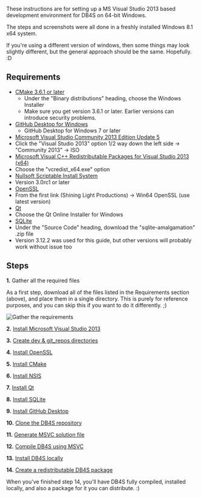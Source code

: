 These instructions are for setting up a MS Visual Studio 2013 based development environment for DB4S on 64-bit Windows.

The steps and screenshots were all done in a freshly installed Windows 8.1 x64 system.

If you're using a different version of windows, then some things may look slightly different, but the general approach should be the same.  Hopefully. :D

## Requirements

* [CMake 3.6.1 or later](https://cmake.org/download)
  * Under the "Binary distributions" heading, choose the Windows Installer
  * Make sure you get version 3.6.1 or later.  Earlier versions can introduce security problems.
* [GitHub Desktop for Windows](https://desktop.github.com)
  * GitHub Desktop for Windows 7 or later
* [Microsoft Visual Studio Community 2013 Edition Update 5](https://www.visualstudio.com/downloads/download-visual-studio-vs)
 * Click the "Visual Studio 2013" option 1/2 way down the left side → "Community 2013" → ISO
* [Microsoft Visual C++ Redistributable Packages for Visual Studio 2013 (x64)](https://www.microsoft.com/en-us/download/details.aspx?id=40784)
 * Choose the "vcredist_x64.exe" option
* [Nullsoft Scriptable Install System](http://nsis.sourceforge.net/Download)
 * Version 3.0rc1 or later
* [OpenSSL](https://wiki.openssl.org/index.php/Binaries)
 * From the first link (Shining Light Productions) → Win64 OpenSSL (use latest version)
* [Qt](https://www.qt.io/download-open-source)
 * Choose the Qt Online Installer for Windows
* [SQLite](https://www.sqlite.org/download.html)
 * Under the "Source Code" heading, download the "sqlite-amalgamation" .zip file
 * Version 3.12.2 was used for this guide, but other versions will probably work without issue too

## Steps

**1.** Gather all the required files

As a first step, download all of the files listed in the Requirements section (above), and place them in a single directory.  This is purely for reference purposes, and you can skip this if you want to do it differently. ;)

![Gather the requirements](https://github.com/sqlitebrowser/db4s-screenshots/raw/master/wiki/win64_install/01-install_requirements/000-installation_requirements.png)

**2.** [Install Microsoft Visual Studio 2013](https://github.com/sqlitebrowser/sqlitebrowser/wiki/Win64-setup-—-Step-2-—-Install-MSVC2013)

**3.** [Create dev & git_repos directories](https://github.com/sqlitebrowser/sqlitebrowser/wiki/Win64-setup-—-Step-3-—-Create-dev-&-git_repos-directories)

**4.** [Install OpenSSL](https://github.com/sqlitebrowser/sqlitebrowser/wiki/Win64-setup-—-Step-4-—-Install-OpenSSL)

**5.** [Install CMake](https://github.com/sqlitebrowser/sqlitebrowser/wiki/Win64-setup-—-Step-5-—-Install-CMake)

**6.** [Install NSIS](https://github.com/sqlitebrowser/sqlitebrowser/wiki/Win64-setup-—-Step-6-—-Install-NSIS)

**7.** [Install Qt](https://github.com/sqlitebrowser/sqlitebrowser/wiki/Win64-setup-—-Step-7-—-Install-Qt)

**8.** [Install SQLite](https://github.com/sqlitebrowser/sqlitebrowser/wiki/Win64-setup-—-Step-8-—-Install-SQLite)

**9.** [Install GitHub Desktop](https://github.com/sqlitebrowser/sqlitebrowser/wiki/Win64-setup-—-Step-9-—-Install-GitHub-Desktop)

**10.** [Clone the DB4S repository](https://github.com/sqlitebrowser/sqlitebrowser/wiki/Win64-setup-—-Step-10-—-Clone-the-DB4S-Repository)

**11.** [Generate MSVC solution file](https://github.com/sqlitebrowser/sqlitebrowser/wiki/Win64-setup-—-Step-11-—-Generate-MSVC-solution-file)

**12.** [Compile DB4S using MSVC](https://github.com/sqlitebrowser/sqlitebrowser/wiki/Win64-setup-—-Step-12-—-Compile-DB4S-using-MSVC)

**13.** [Install DB4S locally](https://github.com/sqlitebrowser/sqlitebrowser/wiki/Win64-setup-—-Step-13-—-Install-DB4S-locally)

**14.** [Create a redistributable DB4S package](https://github.com/sqlitebrowser/sqlitebrowser/wiki/Win64-setup-—-Step-14-—-Create-DB4S-package)

When you've finished step 14, you'll have DB4S fully compiled, installed locally, and also a package for it you can distribute. :)